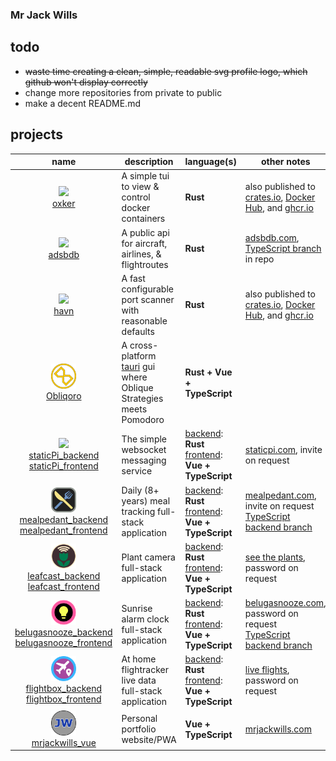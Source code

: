 ### Mr Jack Wills
## todo

+ ~~waste time creating a clean, simple, readable svg profile logo, which github won't display correctly~~
+ change more repositories from private to public
+ make a decent README.md

## projects

|name|description|language(s)|other notes|
|:---:|---|---|---|
|<a href='https://github.com/mrjackwills/oxker'><img src='https://github.com/mrjackwills/oxker/blob/main/.github/logo.svg' width='40px'><br> oxker </a>|A simple tui to view & control docker containers |<strong>Rust</strong>|also published to <a href='https://www.crates.io/crates/oxker' target='_blank' rel='noopener noreferrer'>crates.io</a>, <a href='https://hub.docker.com/r/mrjackwills/oxker' target='_blank' rel='noopener noreferrer'>Docker Hub</a>, and <a href='https://github.com/mrjackwills/oxker/pkgs/container/oxker' target='_blank' rel='noopener noreferrer'>ghcr.io</a>|
|<a href='https://github.com/mrjackwills/adsbdb'><img src='https://github.com/mrjackwills/adsbdb/blob/main/.github/logo.svg' width='40px'><br> adsbdb </a>|A public api for aircraft, airlines, & flightroutes |<strong>Rust</strong>|[adsbdb.com](https://adsbdb.com),<br>[TypeScript branch](https://github.com/mrjackwills/adsbdb/tree/typescript) in repo|
|<a href='https://github.com/mrjackwills/havn'><img src='https://github.com/mrjackwills/havn/blob/main/.github/logo.svg' width='40px'><br> havn </a>|A fast configurable port scanner with reasonable defaults|<strong>Rust</strong>|also published to <a href='https://www.crates.io/crates/havn' target='_blank' rel='noopener noreferrer'>crates.io</a>, <a href='https://hub.docker.com/r/mrjackwills/havn' target='_blank' rel='noopener noreferrer'>Docker Hub</a>, and <a href='https://github.com/mrjackwills/havn/pkgs/container/havn' target='_blank' rel='noopener noreferrer'>ghcr.io</a>|
|<a href='https://github.com/mrjackwills/obliqoro'><img src='https://github.com/mrjackwills/obliqoro/blob/main/.github/logo.svg' width='40px'><br> Obliqoro </a>|A cross-platform <a href='https://www.tauri.app/' target='_blank' rel='noopener noreferrer'>tauri</a> gui where Oblique Strategies meets Pomodoro|<strong>Rust + Vue + TypeScript</strong>| |
|<a id="staticpi" href="#staticpi"><img src='https://github.com/mrjackwills/staticpi_backend/blob/main/.github/logo.svg' width='40px'></a><br>[staticPi_backend](https://github.com/mrjackwills/staticpi_backend)<br>[staticPi_frontend](https://github.com/mrjackwills/staticpi_vue)|The simple websocket messaging service|[backend](https://github.com/mrjackwills/staticpi_backend): <strong>Rust</strong><br>[frontend](https://github.com/mrjackwills/staticpi_vue): <strong>Vue + TypeScript</strong>| [staticpi.com](https://www.staticpi.com), invite on request |
|<a id="mealpedant" href="#mealpedant"><img src='https://github.com/mrjackwills/mealpedant_api/blob/main/.github/logo.svg' width='40px'></a><br>[mealpedant_backend](https://github.com/mrjackwills/mealpedant_api)<br>[mealpedant_frontend](https://github.com/mrjackwills/mealpedant_vue)|Daily (8+ years) meal tracking full-stack application|[backend](https://github.com/mrjackwills/mealpedant_api): <strong>Rust</strong><br>[frontend](https://github.com/mrjackwills/mealpedant_vue): <strong>Vue + TypeScript</strong>|[mealpedant.com](https://www.mealpedant.com), invite on request<br>[TypeScript backend branch](https://github.com/mrjackwills/mealpedant_api/tree/typescript)|
|<a id="leafcast" href="#leafcast"><img src='https://github.com/mrjackwills/leafcast_pi/blob/main/.github/logo.svg' width='40px'></a><br>[leafcast_backend](https://github.com/mrjackwills/leafcast_pi)<br>[leafcast_frontend](https://github.com/mrjackwills/leafcast_vue)|Plant camera full-stack application|[backend](https://github.com/mrjackwills/leafcast_pi): <strong>Rust</strong><br>[frontend](https://github.com/mrjackwills/leafcast_vue): <strong>Vue + TypeScript</strong>| [see the plants](https://plants.mrjackwills.com), password on request |
|<a id="belugasnooze" href="#belugasnooze"><img src='https://github.com/mrjackwills/belugasnooze_pi/blob/main/.github/logo.svg' width='40px'></a><br>[belugasnooze_backend](https://github.com/mrjackwills/belugasnooze_pi)<br>[belugasnooze_frontend](https://github.com/mrjackwills/belugasnooze_vue)|Sunrise alarm clock full-stack application|[backend](https://github.com/mrjackwills/belugasnooze_pi): <strong>Rust</strong><br>[frontend](https://github.com/mrjackwills/belugasnooze_vue): <strong>Vue + TypeScript</strong>|[belugasnooze.com](https://www.belugasnooze.com), password on request<br>[TypeScript backend branch](https://github.com/mrjackwills/belugasnooze_pi/tree/typescript)|
|<a id="flightbox" href="#flightbox"><img src='https://github.com/mrjackwills/flightbox_backend/blob/main/.github/logo.svg' width='40px'></a><br>[flightbox_backend](https://github.com/mrjackwills/flightbox_pi)<br>[flightbox_frontend](https://github.com/mrjackwills/flightbox_vue)|At home flightracker live data full-stack application|[backend](https://github.com/mrjackwills/flightbox_pi): <strong>Rust</strong><br>[frontend](https://github.com/mrjackwills/flightbox_vue): <strong>Vue + TypeScript</strong>|[live flights](https://flights.mrjackwills.com), password on request|
|<a href='https://github.com/mrjackwills/mrjackwills_vue'><img src='https://github.com/mrjackwills/mrjackwills_vue/blob/main/.github/logo.png' width='40px'><br> mrjackwills_vue</a>| Personal portfolio website/PWA |<strong>Vue + TypeScript</strong>|  [mrjackwills.com](https://www.mrjackwills.com) |


<a rel="me" href="https://hachyderm.io/@mrjackwills" target="_blank"></a>
